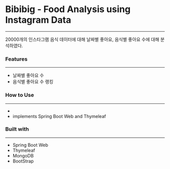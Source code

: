 # Bibibig - Food Analysis using Instagram Data

---

20000개의 인스타그램 음식 데이터에 대해 날짜별 좋아요, 음식별 좋아요 수에 대해  분석하였다.

### Features

---
- 날짜별 좋아요 수
- 음식별 좋아요 수 랭킹

### How to Use

---
- 
- implements Spring Boot Web and Thymeleaf

### Built with

---
- Spring Boot Web
- Thymeleaf
- MongoDB
- BootStrap